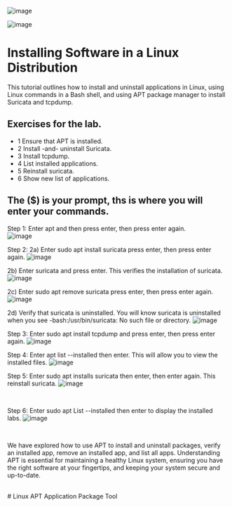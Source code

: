 ![image](https://github.com/TDCybersecurity/osticket-prereqs/assets/142702123/f696abf5-ea5c-42f5-b481-28c5a0b8a5fe)

![image](https://github.com/TDCybersecurity/osticket-prereqs/assets/142702123/64ac641a-369b-48bf-a380-649a3916683e)


<h1>Installing Software in a Linux Distribution</h1>
This tutorial outlines how to install and uninstall applications in Linux, using Linux commands in a Bash shell, and using APT package manager to install Suricata and tcpdump.<br />

<h2>Exercises for the lab.</h2>

- 1 Ensure that APT is installed.
- 2 Install -and- uninstall Suricata.
- 3 Install tcpdump.
- 4 List installed applications.
- 5 Reinstall suricata.
- 6 Show new list of applications.


<h2>The ($) is your prompt, ths is where you will enter your commands.</h2>

Step 1: Enter apt and then press enter, then press enter again.  
![image](https://github.com/TDCybersecurity/osticket-prereqs/assets/142702123/03c60731-c668-49d3-a8e2-a3dae4ca6034)

Step 2: 2a) Enter sudo apt install suricata press enter, then press enter again.
![image](https://github.com/TDCybersecurity/osticket-prereqs/assets/142702123/b86b82a9-4178-44e2-9ec4-24b2812707e8)



2b) Enter suricata and press enter.  This verifies the installation of suricata.
![image](https://github.com/TDCybersecurity/osticket-prereqs/assets/142702123/0df6ca24-14f3-4c52-8174-46535953e205)


2c) Enter sudo apt remove suricata press enter, then press enter again.
![image](https://github.com/TDCybersecurity/osticket-prereqs/assets/142702123/226dbac1-0f78-45ab-981e-dbb1fb5b9735)

2d) Verify that suricata is uninstalled.  You will know suricata is uninstalled when you see -bash:/usr/bin/suricata: No such file or directory.
![image](https://github.com/TDCybersecurity/osticket-prereqs/assets/142702123/a43b92ca-3621-4d5b-8832-c71c414db8a6)


Step 3: Enter sudo apt install tcpdump and press enter, then press enter again.
![image](https://github.com/TDCybersecurity/osticket-prereqs/assets/142702123/e8c95676-6624-43a3-9e56-6f6f13848547)


Step 4: Enter apt list --installed then enter.  This will allow you to view the installed files.
![image](https://github.com/TDCybersecurity/osticket-prereqs/assets/142702123/3610b893-5493-4d2c-bac2-33c4566ee57e)

Step 5: Enter sudo apt installs suricata then enter, then enter again.  This reinstall suricata.
![image](https://github.com/TDCybersecurity/osticket-prereqs/assets/142702123/231ef3a9-4ab9-447c-b774-fa14eb24a3f0)


</p>
<br />

<p>


Step 6: Enter sudo apt List --installed then enter to display the installed labs.
![image](https://github.com/TDCybersecurity/osticket-prereqs/assets/142702123/cec62bf4-e756-4f3e-aabd-cfefd27f985c)

</p>
<br />

<p>

</p>
<p>
We have explored how to use APT to install and uninstall packages, verify an installed app, remove an installed app, and list all apps.  Understanding APT is essential for maintaining a healthy Linux system, ensuring you have the right software at your fingertips, and keeping your system secure and up-to-date.</p>
<br /># Linux APT Application Package Tool
